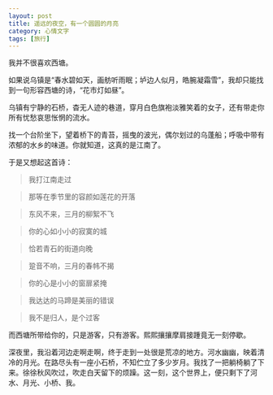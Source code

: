 ```yaml
---
layout: post
title: 遥远的夜空，有一个圆圆的月亮
category: 心情文字
tags: [旅行]
---
```

我并不很喜欢西塘。

如果说乌镇是“春水碧如天，画舫听雨眠；垆边人似月，皓腕凝霜雪”，我却只能找到一句形容西塘的诗，“花市灯如昼”。

乌镇有宁静的石桥，杳无人迹的巷道，穿月白色旗袍淡雅笑着的女子，还有带走你所有忧愁哀思怅惘的流水。

找一个台阶坐下，望着桥下的青苔，摇曳的波光，偶尔划过的乌蓬船；呼吸中带有浓郁的水乡的味道。你就知道，这真的是江南了。

于是又想起这首诗：

>我打江南走过 

>那等在季节里的容颜如莲花的开落 

>东风不来，三月的柳絮不飞 

>你的心如小小的寂寞的城 

>恰若青石的街道向晚 

>跫音不响，三月的春帏不揭 

>你的心是小小的窗扉紧掩 

>我达达的马蹄是美丽的错误 

>我不是归人，是个过客

而西塘所带给你的，只是游客，只有游客。熙熙攘攘摩肩接踵竟无一刻停歇。

深夜里，我沿着河边走啊走啊，终于走到一处很是荒凉的地方。河水幽幽，映着清冷的月光。在路尽头有一座小石桥，不知伫立了多少岁月。我找了一把躺椅躺了下来。徐徐秋风吹过，吹走白天留下的烦躁。这一刻，这个世界上，便只剩下了河水、月光、小桥、我。